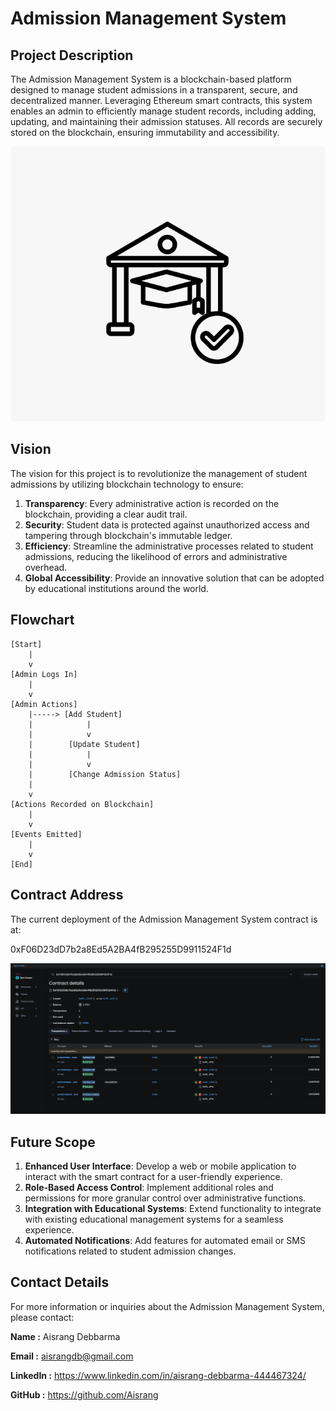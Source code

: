 # Admission Management System

## Project Description

The Admission Management System is a blockchain-based platform designed to manage student admissions in a transparent, secure, and decentralized manner. Leveraging Ethereum smart contracts, this system enables an admin to efficiently manage student records, including adding, updating, and maintaining their admission statuses. All records are securely stored on the blockchain, ensuring immutability and accessibility.

![](<AMS Logo.png>)

## Vision

The vision for this project is to revolutionize the management of student admissions by utilizing blockchain technology to ensure:

1. **Transparency**: Every administrative action is recorded on the blockchain, providing a clear audit trail.
2. **Security**: Student data is protected against unauthorized access and tampering through blockchain's immutable ledger.
3. **Efficiency**: Streamline the administrative processes related to student admissions, reducing the likelihood of errors and administrative overhead.
4. **Global Accessibility**: Provide an innovative solution that can be adopted by educational institutions around the world.

## Flowchart

```plaintext
[Start]
    |
    v
[Admin Logs In]
    |
    v
[Admin Actions]
    |-----> [Add Student]
    |            |
    |            v
    |        [Update Student]
    |            |
    |            v
    |        [Change Admission Status]
    |
    v
[Actions Recorded on Blockchain]
    |
    v
[Events Emitted]
    |
    v
[End]
```

## Contract Address

The current deployment of the Admission Management System contract is at:

0xF06D23dD7b2a8Ed5A2BA4fB295255D9911524F1d

![](Educhain.png)

## Future Scope

1. **Enhanced User Interface**: Develop a web or mobile application to interact with the smart contract for a user-friendly experience.
2. **Role-Based Access Control**: Implement additional roles and permissions for more granular control over administrative functions.
3. **Integration with Educational Systems**: Extend functionality to integrate with existing educational management systems for a seamless experience.
4. **Automated Notifications**: Add features for automated email or SMS notifications related to student admission changes.


## Contact Details

For more information or inquiries about the Admission Management System, please contact:

**Name :** Aisrang Debbarma

**Email :** aisrangdb@gmail.com

**LinkedIn :** https://www.linkedin.com/in/aisrang-debbarma-444467324/

**GitHub :** https://github.com/Aisrang
